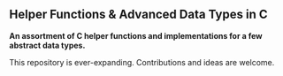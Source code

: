 ## Helper Functions & Advanced Data Types in C
**An assortment of C helper functions and implementations for a few abstract data types.**

This repository is ever-expanding. Contributions and ideas are welcome.
